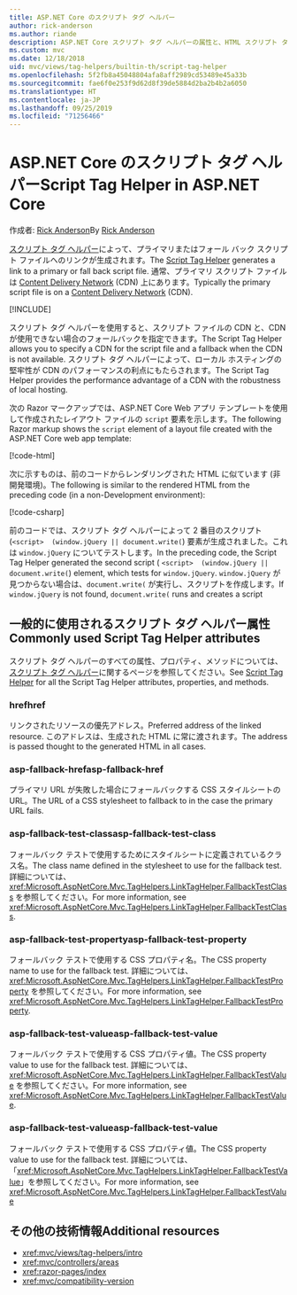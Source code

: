```yaml
---
title: ASP.NET Core のスクリプト タグ ヘルパー
author: rick-anderson
ms.author: riande
description: ASP.NET Core スクリプト タグ ヘルパーの属性と、HTML スクリプト タグの動作拡張時の各属性の役割を示します。
ms.custom: mvc
ms.date: 12/18/2018
uid: mvc/views/tag-helpers/builtin-th/script-tag-helper
ms.openlocfilehash: 5f2fb8a45048804afa8aff2989cd53489e45a33b
ms.sourcegitcommit: fae6f0e253f9d62d8f39de5884d2ba2b4b2a6050
ms.translationtype: HT
ms.contentlocale: ja-JP
ms.lasthandoff: 09/25/2019
ms.locfileid: "71256466"
---
```

# <a name="script-tag-helper-in-aspnet-core"></a><span data-ttu-id="e56a2-103">ASP.NET Core のスクリプト タグ ヘルパー</span><span class="sxs-lookup"><span data-stu-id="e56a2-103">Script Tag Helper in ASP.NET Core</span></span>

<span data-ttu-id="e56a2-104">作成者: [Rick Anderson](https://twitter.com/RickAndMSFT)</span><span class="sxs-lookup"><span data-stu-id="e56a2-104">By [Rick Anderson](https://twitter.com/RickAndMSFT)</span></span>

<span data-ttu-id="e56a2-105">[スクリプト タグ ヘルパー](xref:Microsoft.AspNetCore.Mvc.TagHelpers.ScriptTagHelper)によって、プライマリまたはフォール バック スクリプト ファイルへのリンクが生成されます。</span><span class="sxs-lookup"><span data-stu-id="e56a2-105">The [Script Tag Helper](xref:Microsoft.AspNetCore.Mvc.TagHelpers.ScriptTagHelper) generates a link to a primary or fall back script file.</span></span> <span data-ttu-id="e56a2-106">通常、プライマリ スクリプト ファイルは [Content Delivery Network](/office365/enterprise/content-delivery-networks#what-exactly-is-a-cdn) (CDN) 上にあります。</span><span class="sxs-lookup"><span data-stu-id="e56a2-106">Typically the primary script file is on a [Content Delivery Network](/office365/enterprise/content-delivery-networks#what-exactly-is-a-cdn) (CDN).</span></span>

[!INCLUDE[](~/includes/cdn.md)]

<span data-ttu-id="e56a2-107">スクリプト タグ ヘルパーを使用すると、スクリプト ファイルの CDN と、CDN が使用できない場合のフォールバックを指定できます。</span><span class="sxs-lookup"><span data-stu-id="e56a2-107">The Script Tag Helper allows you to specify a CDN for the script file and a fallback when the CDN is not available.</span></span> <span data-ttu-id="e56a2-108">スクリプト タグ ヘルパーによって、ローカル ホスティングの堅牢性が CDN のパフォーマンスの利点にもたらされます。</span><span class="sxs-lookup"><span data-stu-id="e56a2-108">The Script Tag Helper provides the performance advantage of a CDN with the robustness of local hosting.</span></span>

<span data-ttu-id="e56a2-109">次の Razor マークアップでは、ASP.NET Core Web アプリ テンプレートを使用して作成されたレイアウト ファイルの `script` 要素を示します。</span><span class="sxs-lookup"><span data-stu-id="e56a2-109">The following Razor markup shows the `script` element of a layout file created with the ASP.NET Core web app template:</span></span>

[!code-html[](link-tag-helper/sample/_Layout.cshtml?name=snippet2)]

<span data-ttu-id="e56a2-110">次に示すものは、前のコードからレンダリングされた HTML に似ています (非開発環境)。</span><span class="sxs-lookup"><span data-stu-id="e56a2-110">The following is similar to the rendered HTML from the preceding code (in a non-Development environment):</span></span>

[!code-csharp[](link-tag-helper/sample/HtmlPage2.html)]

<span data-ttu-id="e56a2-111">前のコードでは、スクリプト タグ ヘルパーによって 2 番目のスクリプト (`<script>  (window.jQuery || document.write(`) 要素が生成されました。これは `window.jQuery` についてテストします。</span><span class="sxs-lookup"><span data-stu-id="e56a2-111">In the preceding code, the Script Tag Helper generated the second script ( `<script>  (window.jQuery || document.write(`) element, which tests for `window.jQuery`.</span></span> <span data-ttu-id="e56a2-112">`window.jQuery` が見つからない場合は、`document.write(` が実行し、スクリプトを作成します。</span><span class="sxs-lookup"><span data-stu-id="e56a2-112">If `window.jQuery` is not found, `document.write(` runs and creates a script</span></span> 

## <a name="commonly-used-script-tag-helper-attributes"></a><span data-ttu-id="e56a2-113">一般的に使用されるスクリプト タグ ヘルパー属性</span><span class="sxs-lookup"><span data-stu-id="e56a2-113">Commonly used Script Tag Helper attributes</span></span>

<span data-ttu-id="e56a2-114">スクリプト タグ ヘルパーのすべての属性、プロパティ、メソッドについては、[スクリプト タグ ヘルパー](xref:Microsoft.AspNetCore.Mvc.TagHelpers.ScriptTagHelper)に関するページを参照してください。</span><span class="sxs-lookup"><span data-stu-id="e56a2-114">See [Script Tag Helper](xref:Microsoft.AspNetCore.Mvc.TagHelpers.ScriptTagHelper) for all the Script Tag Helper attributes, properties, and methods.</span></span>

### <a name="href"></a><span data-ttu-id="e56a2-115">href</span><span class="sxs-lookup"><span data-stu-id="e56a2-115">href</span></span>

<span data-ttu-id="e56a2-116">リンクされたリソースの優先アドレス。</span><span class="sxs-lookup"><span data-stu-id="e56a2-116">Preferred address of the linked resource.</span></span> <span data-ttu-id="e56a2-117">このアドレスは、生成された HTML に常に渡されます。</span><span class="sxs-lookup"><span data-stu-id="e56a2-117">The address is passed thought to the generated HTML in all cases.</span></span>

### <a name="asp-fallback-href"></a><span data-ttu-id="e56a2-118">asp-fallback-href</span><span class="sxs-lookup"><span data-stu-id="e56a2-118">asp-fallback-href</span></span>

<span data-ttu-id="e56a2-119">プライマリ URL が失敗した場合にフォールバックする CSS スタイルシートの URL。</span><span class="sxs-lookup"><span data-stu-id="e56a2-119">The URL of a CSS stylesheet to fallback to in the case the primary URL fails.</span></span>

### <a name="asp-fallback-test-class"></a><span data-ttu-id="e56a2-120">asp-fallback-test-class</span><span class="sxs-lookup"><span data-stu-id="e56a2-120">asp-fallback-test-class</span></span>

<span data-ttu-id="e56a2-121">フォールバック テストで使用するためにスタイルシートに定義されているクラス名。</span><span class="sxs-lookup"><span data-stu-id="e56a2-121">The class name defined in the stylesheet to use for the fallback test.</span></span> <span data-ttu-id="e56a2-122">詳細については、<xref:Microsoft.AspNetCore.Mvc.TagHelpers.LinkTagHelper.FallbackTestClass> を参照してください。</span><span class="sxs-lookup"><span data-stu-id="e56a2-122">For more information, see <xref:Microsoft.AspNetCore.Mvc.TagHelpers.LinkTagHelper.FallbackTestClass>.</span></span>

### <a name="asp-fallback-test-property"></a><span data-ttu-id="e56a2-123">asp-fallback-test-property</span><span class="sxs-lookup"><span data-stu-id="e56a2-123">asp-fallback-test-property</span></span>

<span data-ttu-id="e56a2-124">フォールバック テストで使用する CSS プロパティ名。</span><span class="sxs-lookup"><span data-stu-id="e56a2-124">The CSS property name to use for the fallback test.</span></span> <span data-ttu-id="e56a2-125">詳細については、<xref:Microsoft.AspNetCore.Mvc.TagHelpers.LinkTagHelper.FallbackTestProperty> を参照してください。</span><span class="sxs-lookup"><span data-stu-id="e56a2-125">For more information, see <xref:Microsoft.AspNetCore.Mvc.TagHelpers.LinkTagHelper.FallbackTestProperty>.</span></span>

### <a name="asp-fallback-test-value"></a><span data-ttu-id="e56a2-126">asp-fallback-test-value</span><span class="sxs-lookup"><span data-stu-id="e56a2-126">asp-fallback-test-value</span></span>

<span data-ttu-id="e56a2-127">フォールバック テストで使用する CSS プロパティ値。</span><span class="sxs-lookup"><span data-stu-id="e56a2-127">The CSS property value to use for the fallback test.</span></span> <span data-ttu-id="e56a2-128">詳細については、<xref:Microsoft.AspNetCore.Mvc.TagHelpers.LinkTagHelper.FallbackTestValue> を参照してください。</span><span class="sxs-lookup"><span data-stu-id="e56a2-128">For more information, see <xref:Microsoft.AspNetCore.Mvc.TagHelpers.LinkTagHelper.FallbackTestValue>.</span></span>

### <a name="asp-fallback-test-value"></a><span data-ttu-id="e56a2-129">asp-fallback-test-value</span><span class="sxs-lookup"><span data-stu-id="e56a2-129">asp-fallback-test-value</span></span>

<span data-ttu-id="e56a2-130">フォールバック テストで使用する CSS プロパティ値。</span><span class="sxs-lookup"><span data-stu-id="e56a2-130">The CSS property value to use for the fallback test.</span></span> <span data-ttu-id="e56a2-131">詳細については、「<xref:Microsoft.AspNetCore.Mvc.TagHelpers.LinkTagHelper.FallbackTestValue>」を参照してください。</span><span class="sxs-lookup"><span data-stu-id="e56a2-131">For more information, see <xref:Microsoft.AspNetCore.Mvc.TagHelpers.LinkTagHelper.FallbackTestValue></span></span>

## <a name="additional-resources"></a><span data-ttu-id="e56a2-132">その他の技術情報</span><span class="sxs-lookup"><span data-stu-id="e56a2-132">Additional resources</span></span>

* <xref:mvc/views/tag-helpers/intro>
* <xref:mvc/controllers/areas>
* <xref:razor-pages/index>
* <xref:mvc/compatibility-version>

